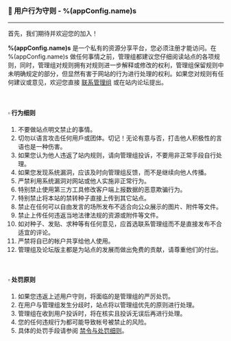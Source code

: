 ### :orange_book: 用户行为守则 - %(appConfig.name)s
---
首先，我们期待并欢迎您的加入！

**%(appConfig.name)s** 是一个私有的资源分享平台，您必须注册才能访问。在 %(appConfig.name)s 做任何事情之前，管理组都建议您仔细阅读站点的各项规则，同时，管理组对规则拥有对规则进一步解释或修改的权利，管理组保留规则中未明确规定的部分，但显然有害于网站的行为进行处理的权利。如果您对规则有任何建议或意见，欢迎您直接 [联系管理组](mailto:%(appConfig.admin)s) 或在站内论坛提出。

&emsp;

#### :white_small_square: 行为细则

1. 不要做站点明文禁止的事情。
1. 切勿以语言攻击任何用戶或团体。切记！无论有意与否，打击他人积极性的言语也是一种伤害。
1. 如果您认为他人违返了站内规则，请向管理组投诉，不要用非正常手段自行处理。
1. 如果您发现系统漏洞，应该及时向管理组反馈，而不是继续向他人传播。
1. 严禁利用系统漏洞对网站或他人实施非正常行为。
1. 特别禁止使用第三方工具修改客户端上报数据的恶意欺骗行为。
1. 特别禁止将本站的禁转种子直接上传到其它站点。
1. 禁止在任何可以自由发言的场所发布不适合向公众展示的图片、附件等文件。
1. 禁止上传任何违返当地法律法规的资源或附件等文件。
1. 如对种子、发贴、求种等有任何意见，应首选联系管理组而不是直接发布不合适宜的评论。
1. 严禁将自已的帐户共享给他人使用。
1. 管理组及论坛版主都是为站点的发展而做出免费的贡献，请尊重他们的付出。

&emsp;

#### :white_small_square: 处罚原则

1. 如果您违返上述用户守则，将面临的是管理组的严厉处罚。
1. 在用户与管理组发生分歧时，站点将以管理组优先的原则进行处理。
1. 管理组在收到用户投诉时，将在核实且投诉无误后再进行处理。
1. 您的任何违规行为都可能导致帐号被禁止的风险。
1. 具体的处罚手段请参阅 [禁令与处罚细则](/about/manual/forbidRules)。
